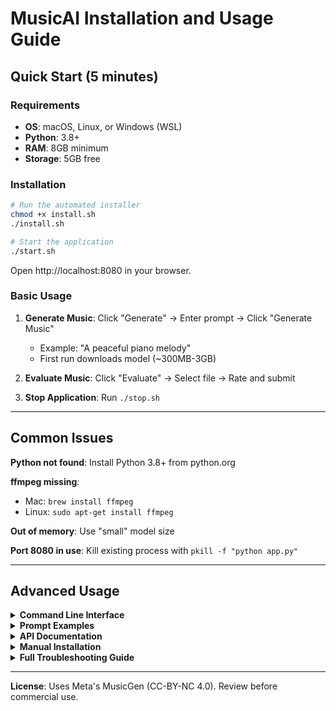 # MusicAI Installation and Usage Guide

## Quick Start (5 minutes)

### Requirements
- **OS**: macOS, Linux, or Windows (WSL)
- **Python**: 3.8+
- **RAM**: 8GB minimum
- **Storage**: 5GB free

### Installation
```bash
# Run the automated installer
chmod +x install.sh
./install.sh

# Start the application
./start.sh
```

Open http://localhost:8080 in your browser.

### Basic Usage

1. **Generate Music**: Click "Generate" → Enter prompt → Click "Generate Music"
   - Example: "A peaceful piano melody"
   - First run downloads model (~300MB-3GB)

2. **Evaluate Music**: Click "Evaluate" → Select file → Rate and submit

3. **Stop Application**: Run `./stop.sh`

---

## Common Issues

**Python not found**: Install Python 3.8+ from python.org

**ffmpeg missing**:
- Mac: `brew install ffmpeg`
- Linux: `sudo apt-get install ffmpeg`

**Out of memory**: Use "small" model size

**Port 8080 in use**: Kill existing process with `pkill -f "python app.py"`

---

## Advanced Usage

<details>
<summary><b>Command Line Interface</b></summary>

```bash
# Generate music via CLI
python musicgen_cli.py "A happy jazz piano solo"

# With options
python musicgen_cli.py "Epic orchestral music" --duration 15 --model medium
```
</details>

<details>
<summary><b>Prompt Examples</b></summary>

- **Classical**: "A dramatic Beethoven-style piano sonata"
- **Electronic**: "Ambient chillout track with soft synths, 90 BPM"
- **World Music**: "Japanese koto and shakuhachi duet, peaceful"
- **Jazz**: "Smooth jazz saxophone with piano accompaniment"
</details>

<details>
<summary><b>API Documentation</b></summary>

Generate music:
```bash
curl -X POST http://localhost:8080/api/generate \
  -H "Content-Type: application/json" \
  -d '{"prompt": "A peaceful piano melody", "duration": 10}'
```

List files: `curl http://localhost:8080/api/music/list`
</details>

<details>
<summary><b>Manual Installation</b></summary>

```bash
# Create virtual environment
python3 -m venv .venv
source .venv/bin/activate

# Install PyTorch (Apple Silicon)
pip install torch==2.4.1 torchaudio==2.4.1

# Install dependencies
pip install -r requirements.txt
pip install -r requirements_musicgen.txt

# Initialize database
python -c "from app import app, db; app.app_context().push(); db.create_all()"
```
</details>

<details>
<summary><b>Full Troubleshooting Guide</b></summary>

### Installation Issues
- **No torch module**: Reinstall PyTorch for your platform
- **Network timeout**: Install packages in smaller batches
- **Model download fails**: Check disk space and internet connection

### Runtime Issues
- **Generation slow**: Use "small" model
- **Memory error**: Close other apps, reduce duration
- **Port conflict**: `lsof -i :8080` then `kill -9 <PID>`

### Performance
- First generation downloads model (300MB-3GB)
- Apple Silicon uses MPS acceleration
- NVIDIA GPUs use CUDA automatically
</details>

---

**License**: Uses Meta's MusicGen (CC-BY-NC 4.0). Review before commercial use.